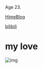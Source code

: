 Age 23.

[HimeBlog](https://princessdreamland.design)

[bilibili](https://space.bilibili.com/2256304/dynamic)

# my love

![img](https://i0.hdslb.com/bfs/new_dyn/6c1b39843ffc9650a638b78dcb4b2dcb2256304.jpg@1036w.webp)


